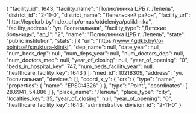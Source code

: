 {
    "facility_id": 1643,
    "facility_name": "Поликлиника ЦРБ г. Лепель",
    "district_id": "2-11-0",
    "district_name": "Лепельский район",
    "facility_url": "http:\/\/lepelcrb.by\/index.php\/o-nas\/otdeleniya\/poliklinika",
    "facility_address": "ул. Госпитальная",
    "facility_type": "Детские больницы",
    "ap_1": "2",
    "name": "Поликлиника ЦРБ г. Лепель",
    "state": "public institution",
    "stats": [
        {
            "url": "https:\/\/www.4gdkb.by\/o-bolnitse\/struktura-kliniki",
            "dep_name": null,
            "date_year": null,
            "num_beds_dep": null,
            "num_deps_year": null,
            "num_doctors_dep": null,
            "num_doctors_med": null,
            "year_of_closing": null,
            "year_of_opening": "0",
            "beds_in_hospital_key": 747,
            "num_beds_facility_year": null,
            "healthcare_facility_key": 1643
        }
    ],
    "med_id": 10218309,
    "address": "ул. Госпитальная",
    "devices": [],
    "coord_x_y": {
        "crs": {
            "type": "name",
            "properties": {
                "name": "EPSG:4326"
            }
        },
        "type": "Point",
        "coordinates": [
            28.6941,
            54.886
        ]
    },
    "place_name": "Лепель",
    "place_type": "city",
    "localties_key": 35,
    "year_of_closing": null,
    "year_of_opening": "0",
    "healthcare_facility_key": 1643,
    "administrative_division_id": "2-11-0"
}
